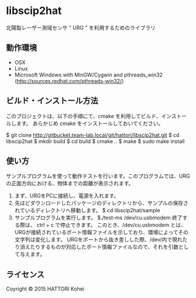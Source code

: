 libscip2hat
============
北陽製レーザー測域センサ " URG " を利用するためのライブラリ


動作環境
--------
-  OSX
-  Linux
-  Microsoft Windows
    with MinGW/Cygwin
         and pthreads_win32 (http://sources.redhat.com/pthreads-win32/)


ビルド・インストール方法
----------------------
 このプロジェクトは、以下の手順にて、cmake を利用してビルド、インストールします。
 あらかじめ cmake をインストールしておいてください。

 $ git clone http://gitbucket.team-lab.local/git/hattori/libscip2hat.git
 $ cd libscip2hat
 $ mkdir build
 $ cd build
 $ cmake ..
 $ make
 $ sudo make install


使い方
------
サンプルプログラムを使って動作テストを行います。このプログラムでは、URGの正面方向における、物体までの距離が表示されます。

1. まず、URGをPCに接続し、電源を入れます。
2. 先ほどダウンロードしたパッケージのディレクトリから、サンプルの保存されているディレクトリへ移動します。
$ cd libscip2hat/sample
3. サンプルプログラムを実行します。
$./test-ms /dev/cu.usbmodem
終了する際は、
ctrl + c
で停止できます。
このとき、/dev/cu.usbmodem とは、URGが接続されているポート情報ファイルを示しており、環境によってその文字列は変化します。
URGをポートから抜き差しした際、/dev/内で現れたり消えたりするものが対応したポート情報ファイルなので、それを引数として与えます。


ライセンス
---------
Coyright &copy; 2015 HATTORI Kohei
